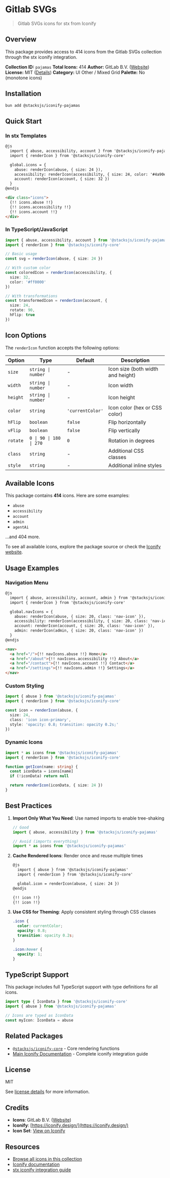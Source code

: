 # Gitlab SVGs

> Gitlab SVGs icons for stx from Iconify

## Overview

This package provides access to 414 icons from the Gitlab SVGs collection through the stx iconify integration.

**Collection ID:** `pajamas`
**Total Icons:** 414
**Author:** GitLab B.V. ([Website](https://gitlab.com/gitlab-org/gitlab-svgs/-/tree/main))
**License:** MIT ([Details](https://gitlab.com/gitlab-org/gitlab-svgs/-/blob/main/LICENSE))
**Category:** UI Other / Mixed Grid
**Palette:** No (monotone icons)

## Installation

```bash
bun add @stacksjs/iconify-pajamas
```

## Quick Start

### In stx Templates

```html
@js
  import { abuse, accessibility, account } from '@stacksjs/iconify-pajamas'
  import { renderIcon } from '@stacksjs/iconify-core'

  global.icons = {
    abuse: renderIcon(abuse, { size: 24 }),
    accessibility: renderIcon(accessibility, { size: 24, color: '#4a90e2' }),
    account: renderIcon(account, { size: 32 })
  }
@endjs

<div class="icons">
  {!! icons.abuse !!}
  {!! icons.accessibility !!}
  {!! icons.account !!}
</div>
```

### In TypeScript/JavaScript

```typescript
import { abuse, accessibility, account } from '@stacksjs/iconify-pajamas'
import { renderIcon } from '@stacksjs/iconify-core'

// Basic usage
const svg = renderIcon(abuse, { size: 24 })

// With custom color
const coloredIcon = renderIcon(accessibility, {
  size: 32,
  color: '#ff0000'
})

// With transformations
const transformedIcon = renderIcon(account, {
  size: 24,
  rotate: 90,
  hFlip: true
})
```

## Icon Options

The `renderIcon` function accepts the following options:

| Option | Type | Default | Description |
|--------|------|---------|-------------|
| `size` | `string \| number` | - | Icon size (both width and height) |
| `width` | `string \| number` | - | Icon width |
| `height` | `string \| number` | - | Icon height |
| `color` | `string` | `'currentColor'` | Icon color (hex or CSS color) |
| `hFlip` | `boolean` | `false` | Flip horizontally |
| `vFlip` | `boolean` | `false` | Flip vertically |
| `rotate` | `0 \| 90 \| 180 \| 270` | `0` | Rotation in degrees |
| `class` | `string` | - | Additional CSS classes |
| `style` | `string` | - | Additional inline styles |

## Available Icons

This package contains **414** icons. Here are some examples:

- `abuse`
- `accessibility`
- `account`
- `admin`
- `agentAi`

...and 404 more.

To see all available icons, explore the package source or check the [Iconify website](https://icon-sets.iconify.design/pajamas/).

## Usage Examples

### Navigation Menu

```html
@js
  import { abuse, accessibility, account, admin } from '@stacksjs/iconify-pajamas'
  import { renderIcon } from '@stacksjs/iconify-core'

  global.navIcons = {
    abuse: renderIcon(abuse, { size: 20, class: 'nav-icon' }),
    accessibility: renderIcon(accessibility, { size: 20, class: 'nav-icon' }),
    account: renderIcon(account, { size: 20, class: 'nav-icon' }),
    admin: renderIcon(admin, { size: 20, class: 'nav-icon' })
  }
@endjs

<nav>
  <a href="/">{!! navIcons.abuse !!} Home</a>
  <a href="/about">{!! navIcons.accessibility !!} About</a>
  <a href="/contact">{!! navIcons.account !!} Contact</a>
  <a href="/settings">{!! navIcons.admin !!} Settings</a>
</nav>
```

### Custom Styling

```typescript
import { abuse } from '@stacksjs/iconify-pajamas'
import { renderIcon } from '@stacksjs/iconify-core'

const icon = renderIcon(abuse, {
  size: 24,
  class: 'icon icon-primary',
  style: 'opacity: 0.8; transition: opacity 0.2s;'
})
```

### Dynamic Icons

```typescript
import * as icons from '@stacksjs/iconify-pajamas'
import { renderIcon } from '@stacksjs/iconify-core'

function getIcon(name: string) {
  const iconData = icons[name]
  if (!iconData) return null

  return renderIcon(iconData, { size: 24 })
}
```

## Best Practices

1. **Import Only What You Need**: Use named imports to enable tree-shaking
   ```typescript
   // Good
   import { abuse, accessibility } from '@stacksjs/iconify-pajamas'

   // Avoid (imports everything)
   import * as icons from '@stacksjs/iconify-pajamas'
   ```

2. **Cache Rendered Icons**: Render once and reuse multiple times
   ```html
   @js
     import { abuse } from '@stacksjs/iconify-pajamas'
     import { renderIcon } from '@stacksjs/iconify-core'

     global.icon = renderIcon(abuse, { size: 24 })
   @endjs

   {!! icon !!}
   {!! icon !!}
   ```

3. **Use CSS for Theming**: Apply consistent styling through CSS classes
   ```css
   .icon {
     color: currentColor;
     opacity: 0.8;
     transition: opacity 0.2s;
   }

   .icon:hover {
     opacity: 1;
   }
   ```

## TypeScript Support

This package includes full TypeScript support with type definitions for all icons.

```typescript
import type { IconData } from '@stacksjs/iconify-core'
import { abuse } from '@stacksjs/iconify-pajamas'

// Icons are typed as IconData
const myIcon: IconData = abuse
```

## Related Packages

- [`@stacksjs/iconify-core`](../iconify-core) - Core rendering functions
- [Main Iconify Documentation](../../docs/iconify.md) - Complete iconify integration guide

## License

MIT

See [license details](https://gitlab.com/gitlab-org/gitlab-svgs/-/blob/main/LICENSE) for more information.

## Credits

- **Icons**: GitLab B.V. ([Website](https://gitlab.com/gitlab-org/gitlab-svgs/-/tree/main))
- **Iconify**: [https://iconify.design/](https://iconify.design/)
- **Icon Set**: [View on Iconify](https://icon-sets.iconify.design/pajamas/)

## Resources

- [Browse all icons in this collection](https://icon-sets.iconify.design/pajamas/)
- [Iconify documentation](https://iconify.design/docs/)
- [stx iconify integration guide](../../docs/iconify.md)
